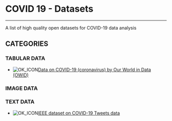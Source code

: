 # COVID 19 - Datasets
------------------
A list of high quality open datasets for COVID-19 data analysis 

## CATEGORIES

### TABULAR DATA
* ![OK_ICON](https://github.com/sfu-db/covid19-datasets/blob/master/assets/ok_icon.png)[Data on COVID-19 (coronavirus) by Our World in Data (OWID)](https://github.com/sfu-db/covid19-datasets/blob/master/datasets-details/owid-COVID19.md)



### IMAGE DATA




### TEXT DATA
* ![OK_ICON](https://github.com/sfu-db/covid19-datasets/blob/master/assets/ok_icon.png)[IEEE dataset on COVID-19 Tweets data](https://github.com/sfu-db/covid19-datasets/blob/master/datasets-details/IEEE-twitter-dataset.md)
